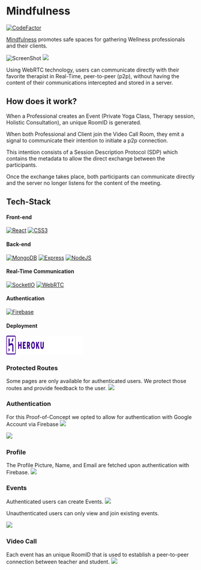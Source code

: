 # Mindfulness
[![CodeFactor](https://www.codefactor.io/repository/github/noelcv/mindfulness/badge)](https://www.codefactor.io/repository/github/noelcv/mindfulness)

<a href="https://mindfulness-ochre.vercel.app/" target="_blank" rel="noreferrer">Mindfulness</a> promotes safe spaces for gathering Wellness professionals and their clients.

![ScreenShot](https://github.com/noelcv/mindfulness/screenshots/Screenshot_VideoCall_p2p.png)
<img src="../mindfulness/screenshots/Screenshot_VideoCall_p2p.png">

Using WebRTC technology, users can communicate directly with their favorite therapist in Real-Time, peer-to-peer (p2p), without having the content of their communications intercepted and stored in a server.

## How does it work?

When a Professional creates an Event (Private Yoga Class, Therapy session, Holistic Consultation), an unique RoomID is generated.

When both Professional and Client join the Video Call Room, they emit a signal to communicate their intention to initiate a p2p connection.

This intention consists of a Session Description Protocol (SDP) which contains the metadata to allow the direct exchange between the participants.

Once the exchange takes place, both participants can communicate directly and the server no longer listens for the content of the meeting.

## Tech-Stack

#### Front-end

<a href="https://reactjs.org/" target="_blank" rel="noreferrer"><img src="https://raw.githubusercontent.com/danielcranney/readme-generator/main/public/icons/skills/react-colored.svg" width="36" height="36" alt="React" /></a>
<a href="https://www.w3.org/TR/CSS/#css" target="_blank" rel="noreferrer"><img src="https://raw.githubusercontent.com/danielcranney/readme-generator/main/public/icons/skills/css3-colored.svg" width="36" height="36" alt="CSS3" /></a>

#### Back-end

<a href="https://www.mongodb.com/" target="_blank" rel="noreferrer"><img src="https://raw.githubusercontent.com/danielcranney/readme-generator/main/public/icons/skills/mongodb-colored.svg" width="36" height="36" alt="MongoDB"/></a>
<a href="https://expressjs.com/" target="_blank" rel="noreferrer"><img src="https://raw.githubusercontent.com/danielcranney/readme-generator/main/public/icons/skills/express-colored-dark.svg" width="36" height="36" alt="Express" /></a>
<a href="https://nodejs.org/en/" target="_blank" rel="noreferrer"><img src="https://raw.githubusercontent.com/danielcranney/readme-generator/main/public/icons/skills/nodejs-colored.svg" width="36" height="36" alt="NodeJS" /></a>

#### Real-Time Communication

<a href="https://socket.io/" target="_blank" rel="noreferrer"><img src="https://socket.io/images/logo-dark.svg" width="100" height="36" alt="SocketIO" /></a>
<a href="https://webrtc.org/" target="_blank" rel="noreferrer"><img src="https://webrtc.github.io/webrtc-org/assets/images/webrtc-logo-vert-retro-dist.svg" width="36" height="36" alt="WebRTC"/></a>


#### Authentication
<a href="https://socket.io/" target="_blank" rel="noreferrer"><img src="https://upload.wikimedia.org/wikipedia/commons/thumb/3/37/Firebase_Logo.svg/1200px-Firebase_Logo.svg.png" width="100" height="36" alt="Firebase" /></a>

#### Deployment

<a href="https://herokuapp.com" target="_blank" rel="noreferrer"><img src="./screenshots/../client/src/assets/Heroku_logo.svg.png" width="100" height="50" alt="Heroku" /></a>     <a href="https://vercel.com" target="_blank" rel="noreferrer"><img src="./screenshots/vercel.svg" width="100" height="50" alt="Vercel"/></a>

### Protected Routes
Some pages are only available for authenticated users. We protect those routes and provide feedback to the user.
<img src="../mindfulness/screenshots/Screenshot_Protected_Routes.png">


### Authentication
For this Proof-of-Concept we opted to allow for authentication with Google Account via Firebase
<img src="../mindfulness/screenshots/Screenshot_Authentication_Google.png">


<img src="../mindfulness/screenshots/Screenshot_Authentication_Firebase.png">


### Profile
The Profile Picture, Name, and Email are fetched upon authentication with Firebase.
<img src="../mindfulness/screenshots/Screenshot_Profile.png">

### Events
Authenticated users can create Events.
<img src="../mindfulness/screenshots/Screenshot_Events_Auth.png">

Unauthenticated users can only view and join existing events.

<img src="../mindfulness/screenshots/Screenshot_Events_Protected.png">


### Video Call 
Each event has an unique RoomID that is used to establish a peer-to-peer connection between teacher and student.
<img src="../mindfulness/screenshots/Screenshot_VideoCall_p2p.png">